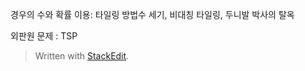 


경우의 수와 확률 이용: 타일링 방법수 세기, 비대칭 타일링, 두니발 박사의 탈옥

외판원 문제 : TSP


> Written with [StackEdit](https://stackedit.io/).
<!--stackedit_data:
eyJoaXN0b3J5IjpbLTc3MTExMDkwNV19
-->